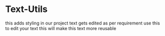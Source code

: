 # Text-Utils
this adds styling in our project
text gets edited as per requirement
use this to edit your text
this will make this text more reusable